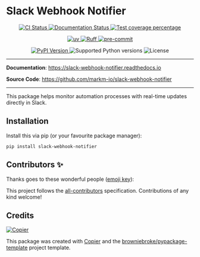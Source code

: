 # Slack Webhook Notifier

<p align="center">
  <a href="https://github.com/markm-io/slack-webhook-notifier/actions/workflows/ci.yml?query=branch%3Amain">
    <img src="https://img.shields.io/github/actions/workflow/status/markm-io/slack-webhook-notifier/ci.yml?branch=main&label=CI&logo=github&style=flat-square" alt="CI Status" >
  </a>
  <a href="https://slack-webhook-notifier.readthedocs.io">
    <img src="https://img.shields.io/readthedocs/slack-webhook-notifier.svg?logo=read-the-docs&logoColor=fff&style=flat-square" alt="Documentation Status">
  </a>
  <a href="https://codecov.io/gh/markm-io/slack-webhook-notifier">
    <img src="https://img.shields.io/codecov/c/github/markm-io/slack-webhook-notifier.svg?logo=codecov&logoColor=fff&style=flat-square" alt="Test coverage percentage">
  </a>
</p>
<p align="center">
  <a href="https://github.com/astral-sh/uv">
    <img src="https://img.shields.io/endpoint?url=https://raw.githubusercontent.com/astral-sh/uv/main/assets/badge/v0.json" alt="uv">
  </a>
  <a href="https://github.com/astral-sh/ruff">
    <img src="https://img.shields.io/endpoint?url=https://raw.githubusercontent.com/astral-sh/ruff/main/assets/badge/v2.json" alt="Ruff">
  </a>
  <a href="https://github.com/pre-commit/pre-commit">
    <img src="https://img.shields.io/badge/pre--commit-enabled-brightgreen?logo=pre-commit&logoColor=white&style=flat-square" alt="pre-commit">
  </a>
</p>
<p align="center">
  <a href="https://pypi.org/project/slack-webhook-notifier/">
    <img src="https://img.shields.io/pypi/v/slack-webhook-notifier.svg?logo=python&logoColor=fff&style=flat-square" alt="PyPI Version">
  </a>
  <img src="https://img.shields.io/pypi/pyversions/slack-webhook-notifier.svg?style=flat-square&logo=python&amp;logoColor=fff" alt="Supported Python versions">
  <img src="https://img.shields.io/pypi/l/slack-webhook-notifier.svg?style=flat-square" alt="License">
</p>

---

**Documentation**: <a href="https://slack-webhook-notifier.readthedocs.io" target="_blank">https://slack-webhook-notifier.readthedocs.io </a>

**Source Code**: <a href="https://github.com/markm-io/slack-webhook-notifier" target="_blank">https://github.com/markm-io/slack-webhook-notifier </a>

---

This package helps monitor automation processes with real-time updates directly in Slack.

## Installation

Install this via pip (or your favourite package manager):

`pip install slack-webhook-notifier`

## Contributors ✨

Thanks goes to these wonderful people ([emoji key](https://allcontributors.org/docs/en/emoji-key)):

<!-- prettier-ignore-start -->
<!-- ALL-CONTRIBUTORS-LIST:START - Do not remove or modify this section -->
<!-- markdownlint-disable -->
<!-- markdownlint-enable -->
<!-- ALL-CONTRIBUTORS-LIST:END -->
<!-- prettier-ignore-end -->

This project follows the [all-contributors](https://github.com/all-contributors/all-contributors) specification. Contributions of any kind welcome!

## Credits

[![Copier](https://img.shields.io/endpoint?url=https://raw.githubusercontent.com/copier-org/copier/master/img/badge/badge-grayscale-inverted-border-orange.json)](https://github.com/copier-org/copier)

This package was created with
[Copier](https://copier.readthedocs.io/) and the
[browniebroke/pypackage-template](https://github.com/browniebroke/pypackage-template)
project template.
